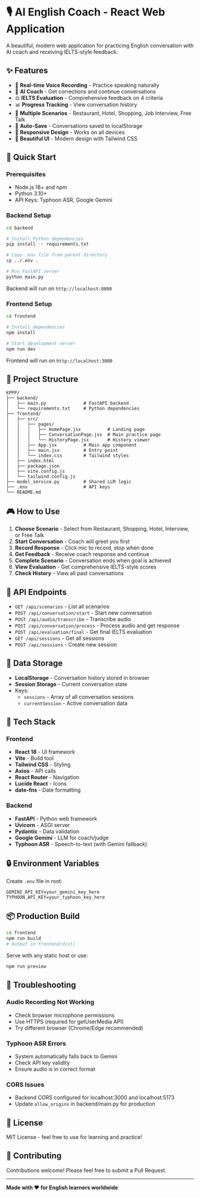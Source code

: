 # 🎙️ AI English Coach - React Web Application

A beautiful, modern web application for practicing English conversation with AI coach and receiving IELTS-style feedback.

## ✨ Features

- 🎤 **Real-time Voice Recording** - Practice speaking naturally
- 🤖 **AI Coach** - Get corrections and continue conversations
- ⚖️ **IELTS Evaluation** - Comprehensive feedback on 4 criteria
- 📊 **Progress Tracking** - View conversation history
- 🎯 **Multiple Scenarios** - Restaurant, Hotel, Shopping, Job Interview, Free Talk
- 💾 **Auto-Save** - Conversations saved to localStorage
- 📱 **Responsive Design** - Works on all devices
- 🎨 **Beautiful UI** - Modern design with Tailwind CSS

## 🚀 Quick Start

### Prerequisites

- Node.js 18+ and npm
- Python 3.10+
- API Keys: Typhoon ASR, Google Gemini

### Backend Setup

```bash
cd backend

# Install Python dependencies
pip install -r requirements.txt

# Copy .env file from parent directory
cp ../.env .

# Run FastAPI server
python main.py
```

Backend will run on `http://localhost:8000`

### Frontend Setup

```bash
cd frontend

# Install dependencies
npm install

# Start development server
npm run dev
```

Frontend will run on `http://localhost:3000`

## 📁 Project Structure

```
KPPP/
├── backend/
│   ├── main.py              # FastAPI backend
│   └── requirements.txt     # Python dependencies
├── frontend/
│   ├── src/
│   │   ├── pages/
│   │   │   ├── HomePage.jsx          # Landing page
│   │   │   ├── ConversationPage.jsx  # Main practice page
│   │   │   └── HistoryPage.jsx       # History viewer
│   │   ├── App.jsx          # Main app component
│   │   ├── main.jsx         # Entry point
│   │   └── index.css        # Tailwind styles
│   ├── index.html
│   ├── package.json
│   ├── vite.config.js
│   └── tailwind.config.js
├── model_service.py         # Shared LLM logic
├── .env                     # API keys
└── README.md
```

## 🎮 How to Use

1. **Choose Scenario** - Select from Restaurant, Shopping, Hotel, Interview, or Free Talk
2. **Start Conversation** - Coach will greet you first
3. **Record Response** - Click mic to record, stop when done
4. **Get Feedback** - Receive coach response and continue
5. **Complete Scenario** - Conversation ends when goal is achieved
6. **View Evaluation** - Get comprehensive IELTS-style scores
7. **Check History** - View all past conversations

## 🔧 API Endpoints

- `GET /api/scenarios` - List all scenarios
- `POST /api/conversation/start` - Start new conversation
- `POST /api/audio/transcribe` - Transcribe audio
- `POST /api/conversation/process` - Process audio and get response
- `POST /api/evaluation/final` - Get final IELTS evaluation
- `GET /api/sessions` - Get all sessions
- `POST /api/sessions` - Create new session

## 💾 Data Storage

- **LocalStorage** - Conversation history stored in browser
- **Session Storage** - Current conversation state
- Keys:
  - `sessions` - Array of all conversation sessions
  - `currentSession` - Active conversation data

## 🎨 Tech Stack

### Frontend
- **React 18** - UI framework
- **Vite** - Build tool
- **Tailwind CSS** - Styling
- **Axios** - API calls
- **React Router** - Navigation
- **Lucide React** - Icons
- **date-fns** - Date formatting

### Backend
- **FastAPI** - Python web framework
- **Uvicorn** - ASGI server
- **Pydantic** - Data validation
- **Google Gemini** - LLM for coach/judge
- **Typhoon ASR** - Speech-to-text (with Gemini fallback)

## 🔒 Environment Variables

Create `.env` file in root:

```env
GEMINI_API_KEY=your_gemini_key_here
TYPHOON_API_KEY=your_typhoon_key_here
```

## 📦 Production Build

```bash
cd frontend
npm run build
# Output in frontend/dist/
```

Serve with any static host or use:
```bash
npm run preview
```

## 🐛 Troubleshooting

### Audio Recording Not Working
- Check browser microphone permissions
- Use HTTPS (required for getUserMedia API)
- Try different browser (Chrome/Edge recommended)

### Typhoon ASR Errors
- System automatically falls back to Gemini
- Check API key validity
- Ensure audio is in correct format

### CORS Issues
- Backend CORS configured for localhost:3000 and localhost:5173
- Update `allow_origins` in backend/main.py for production

## 📝 License

MIT License - feel free to use for learning and practice!

## 🤝 Contributing

Contributions welcome! Please feel free to submit a Pull Request.

---

**Made with ❤️ for English learners worldwide**
